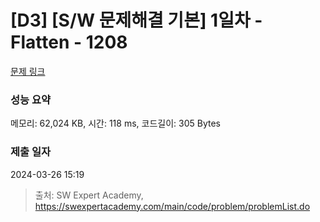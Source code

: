 # [D3] [S/W 문제해결 기본] 1일차 - Flatten - 1208 

[문제 링크](https://swexpertacademy.com/main/code/problem/problemDetail.do?contestProbId=AV139KOaABgCFAYh) 

### 성능 요약

메모리: 62,024 KB, 시간: 118 ms, 코드길이: 305 Bytes

### 제출 일자

2024-03-26 15:19



> 출처: SW Expert Academy, https://swexpertacademy.com/main/code/problem/problemList.do